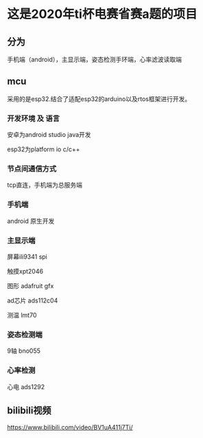 # 这是2020年ti杯电赛省赛a题的项目

## 分为

手机端（android），主显示端，姿态检测手环端，心率滤波读取端

## mcu

采用的是esp32.结合了适配esp32的arduino以及rtos框架进行开发。

### 开发环境 及 语言

安卓为android studio java开发

esp32为platform io  c/c++

### 节点间通信方式

tcp直连，手机端为总服务端

### 手机端

android 原生开发

### 主显示端

屏幕ili9341 spi

触摸xpt2046

图形 adafruit gfx

ad芯片 ads112c04

测温 lmt70

### 姿态检测端 

9轴 bno055

### 心率检测

心电  ads1292

## bilibili视频

https://www.bilibili.com/video/BV1uA411j7Ti/